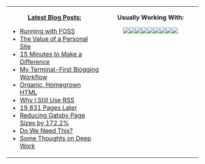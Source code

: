 <table><tr><td valign="top" width="50%">
  
<p align="center">
  <b><a href="https://atthis.link">Latest Blog Posts:</a></b>
</p>

<!-- BLOG-POST-LIST:START -->
- [Running with FOSS](https://atthis.link/blog/2021/fossfitness.html)
- [The Value of a Personal Site](https://atthis.link/blog/2021/personalsite.html)
- [15 Minutes to Make a Difference](https://atthis.link/blog/2021/fifteenminutes.html)
- [My Terminal-First Blogging Workflow](https://atthis.link/blog/2021/terminalwriting.html)
- [Organic, Homegrown HTML](https://atthis.link/blog/2021/html.html)
- [Why I Still Use RSS](https://atthis.link/blog/2021/rss.html)
- [19,831 Pages Later](https://atthis.link/blog/2021/19273pageslater.html)
- [Reducing Gatsby Page Sizes by 172.2%](https://atthis.link/blog/2020/gatsbyReduce.html)
- [Do We Need This?](https://atthis.link/blog/2020/brutalweb.html)
- [Some Thoughts on Deep Work](https://atthis.link/blog/2020/deepwork.html)
<!-- BLOG-POST-LIST:END -->
</td>
<td valign="top" width="50%">
<p align="center">
  <b>Usually Working With:</b>
</p>
  
<p align="center">
<img src="https://img.shields.io/badge/c%20-%2300599C.svg?&style=for-the-badge&logo=c&logoColor=white"/><img src="https://img.shields.io/badge/c++%20-%2300599C.svg?&style=for-the-badge&logo=c%2B%2B&ogoColor=white"/><img src="https://img.shields.io/badge/html5%20-%23E34F26.svg?&style=for-the-badge&logo=html5&logoColor=white"/><img src="https://img.shields.io/badge/css3%20-%231572B6.svg?&style=for-the-badge&logo=css3&logoColor=white"/><img src="https://img.shields.io/badge/markdown-%23000000.svg?&style=for-the-badge&logo=markdown&logoColor=white"/><img src="https://img.shields.io/badge/shell_script%20-%23121011.svg?&style=for-the-badge&logo=gnu-bash&logoColor=white"/><img src="https://img.shields.io/badge/latex%20-%23008080.svg?&style=for-the-badge&logo=latex&logoColor=white"/><img src="https://img.shields.io/badge/kotlin-%230095D5.svg?&style=for-the-badge&logo=kotlin&logoColor=white"/><img src="https://img.shields.io/badge/ruby-%23CC342D.svg?&style=for-the-badge&logo=ruby&logoColor=white"/>
</p>

</td>

</tr></table>
